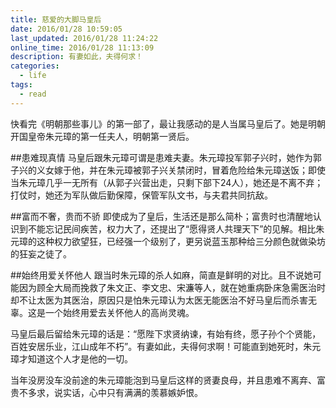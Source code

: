 ```yaml
---
title: 慈爱的大脚马皇后
date: 2016/01/28 10:59:05
last_updated: 2016/01/28 11:24:22
online_time: 2016/01/28 11:13:09
description: 有妻如此，夫得何求！
categories:
  - life
tags:
  - read
---
```


快看完《明朝那些事儿》的第一部了，最让我感动的是人当属马皇后了。她是明朝开国皇帝朱元璋的第一任夫人，明朝第一贤后。

##患难现真情
马皇后跟朱元璋可谓是患难夫妻。朱元璋投军郭子兴时，她作为郭子兴的义女嫁于他，并在朱元璋被郭子兴关禁闭时，冒着危险给朱元璋送饭；即使当朱元璋几乎一无所有（从郭子兴营出走，只剩下部下24人），她还是不离不弃；打仗时，她还为军队做后勤保障，保管军队文书，与夫君共同抗敌。

##富而不奢，贵而不骄
即使成为了皇后，生活还是那么简朴；富贵时也清醒地认识到不能忘记民间疾苦，权力大了，还提出了“愿得贤人共理天下”的见解。相比朱元璋的这种权力欲望狂，已经强一个级别了，更另说蓝玉那种给三分颜色就做染坊的狂妄之徒了。

##始终用爱关怀他人
跟当时朱元璋的杀人如麻，简直是鲜明的对比。且不说她可能因为顾全大局而挽救了朱文正、李文忠、宋濂等人，就在她重病卧床急需医治时却不让太医为其医治，原因只是怕朱元璋认为太医无能医治不好马皇后而杀害无辜。这是一个始终用爱去关怀他人的高尚灵魂。

马皇后最后留给朱元璋的话是：“愿陛下求贤纳谏，有始有终，愿子孙个个贤能，百姓安居乐业，江山成年不朽”。有妻如此，夫得何求啊！可能直到她死时，朱元璋才知道这个人才是他的一切。

当年没房没车没前途的朱元璋能泡到马皇后这样的贤妻良母，并且患难不离弃、富贵不多求，说实话，心中只有满满的羡慕嫉妒恨。
